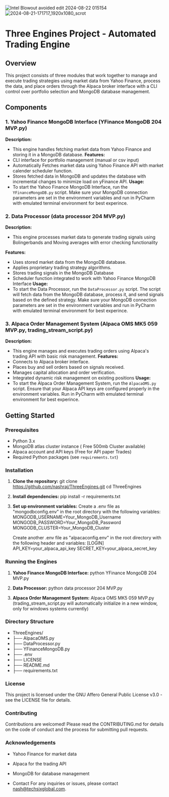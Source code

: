 ![Intel Blowout avoided edit 2024-08-22 015154](https://github.com/user-attachments/assets/46fdd4a2-329d-4dc5-9488-c6c0b0f52f56)
![2024-08-21-171717_1920x1080_scrot](https://github.com/user-attachments/assets/f2e1fa8c-7e98-4080-a70e-62868392e5de)

# Three Engines Project - Automated Trading Engine

## Overview
This project consists of three modules that work together to manage and execute trading strategies using market data from Yahoo Finance, process the data, and place orders through the Alpaca broker interface with a CLI control over portfolio selection and MongoDB database management.

## Components
### 1. Yahoo Finance MongoDB Interface (YFinance MongoDB 204 MVP.py)
**Description:**
  - This engine handles fetching market data from Yahoo Finance and storing it in a MongoDB database.
**Features:**
  - CLI interface for portfolio management (manual or csv input)
  - Automatically Fetches market data using Yahoo Finance API with market calender scheduler function.
  - Stores fetched data in MongoDB and updates the database with incremental changes to minimize load on yFinance API.
**Usage:**
  - To start the Yahoo Finance MongoDB Interface, run the `YFinanceMongoDB.py` script. Make sure your MongoDB connection parameters are set in the environment variables and run in PyCharm with emulated terminal environment for best experince.

### 2. Data Processor (data processor 204 MVP.py)
**Description:** 
  - This engine processes market data to generate trading signals using Bolingerbands and Moving averages with error checking functionality
    
**Features:**
  - Uses stored market data from the MongoDB database.
  - Applies proprietary trading strategy algorithms.
  - Stores trading signals in the MongoDB Database
  - Scheduler function integrated to work with Yahoo Finance MongoDB Interface
**Usage:**
  - To start the Data Processor, run the `DataProcessor.py` script. The script will fetch data from the MongoDB database, process it, and send signals based on the defined strategy. Make sure your MongoDB connection parameters are set in the environment variables and run in PyCharm with emulated terminal environment for best experince.
  
### 3. Alpaca Order Management System (Alpaca OMS MK5 059 MVP.py, trading_stream_script.py)
**Description:** 
  - This engine manages and executes trading orders using Alpaca's trading API with basic risk management.
**Features:**
  - Connects to Alpaca broker interface.
  - Places buy and sell orders based on signals received.
  - Manages capital allocation and order verification.
  - Integrated dynamic risk management on existing positions
**Usage:** 
- To start the Alpaca Order Management System, run the `AlpacaOMS.py` script. Ensure that your Alpaca API keys are configured properly in the environment variables. Run in PyCharm with emulated terminal environment for best experince.

## Getting Started

### Prerequisites
- Python 3.x
- MongoDB atlas cluster instance ( Free 500mb Cluster available)
- Alpaca account and API keys (Free for API paper Trades)
- Required Python packages (see `requirements.txt`)

### Installation
1. **Clone the repository:**
   git clone https://github.com/nashraj/ThreeEngines.git
   cd ThreeEngines

2. **Install dependencies:**
   pip install -r requirements.txt

3. **Set up environment variables:**
   Create a .env file as "mongodbconfig.env" in the root directory with the following variables:
   MONGODB_USERNAME=Your_MongoDB_Username
   MONGODB_PASSWORD=Your_MongoDB_Password
   MONGODB_CLUSTER=Your_MongoDB_Cluster

   Create another .env file as "alpacaconfig.env" in the root directory with the following header and variables:
   [LOGIN]   
   API_KEY=your_alpaca_api_key
   SECRET_KEY=your_alpaca_secret_key

### Running the Engines
1. **Yahoo Finance MongoDB Interface:**
    python YFinance MongoDB 204 MVP.py

2. **Data Processor:**
   python data processor 204 MVP.py

3. **Alpaca Order Management System:**
   Alpaca OMS MK5 059 MVP.py
   (trading_stream_script.py will automatically initialize in a new window, only for windows systems currently)

### Directory Structure
- ThreeEngines/
- ├── AlpacaOMS.py
- ├── DataProcessor.py
- ├── YFinanceMongoDB.py
- ├── .env
- ├── LICENSE
- ├── README.md
- ├── requirements.txt

### License
This project is licensed under the GNU Affero General Public License v3.0 - see the LICENSE file for details.

### Contributing
Contributions are welcomed! Please read the CONTRIBUTING.md for details on the code of conduct and the process for submitting pull requests.

### Acknowledgements
- Yahoo Finance for market data
- Alpaca for the trading API
- MongoDB for database management

- Contact
For any inquiries or issues, please contact nash@techsixglobal.com.
